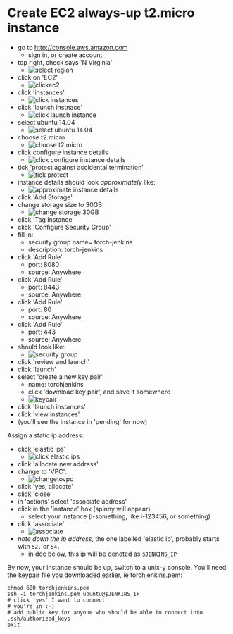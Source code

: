 # Create EC2 always-up t2.micro instance

- go to http://console.aws.amazon.com
  - sign in, or create account
- top right, check says 'N Virginia'
  - ![select region](img/selectregion.png?raw=true)
- click on 'EC2'
  - ![clickec2](img/clickec2.png?raw=true)
- click 'instances'
  - ![click instances](img/clickinstances.png?raw=true)
- click 'launch instnace'
  - ![click launch instance](img/clicklaunchinstance.png?raw=true)
- select ubuntu 14.04
  - ![select ubuntu 14.04](img/selectubuntu1404.png?raw=true)
- choose t2.micro
  - ![choose t2.micro](img/chooset2micro.png?raw=true)
- click configure instance details
  - ![click configure instance details](img/clickconfigureinstancedetails.png?raw=true)
- tick 'protect against accidental termination'
  - ![tick protect](img/tickprotect.png?raw=true)
- instance details should look *approximately* like:
  - ![approximate instance details](img/approximateinstancedetails.png?raw=true)
- click 'Add Storage'
- change storage size to 30GB:
  - ![change storage 30GB](img/changesize30.png?raw=true)
- click 'Tag Instance'
- click 'Configure Security Group'
- fill in:
  - security group name= torch-jenkins
  - description: torch-jenkins
- click 'Add Rule'
  - port: 8080
  - source: Anywhere
- click 'Add Rule'
  - port: 8443
  - source: Anywhere
- click 'Add Rule'
  - port: 80
  - source: Anywhere
- click 'Add Rule'
  - port: 443
  - source: Anywhere
- should look like:
  - ![security group](img/securitygroup.png?raw=true)
- click 'review and launch'
- click 'launch'
- select 'create a new key pair'
  - name: torchjenkins
  - click 'download key pair', and save it somewhere
  - ![keypair](img/keypair.png?raw=true)
- click 'launch instances'
- click 'view instances'
- (you'll see the instance in 'pending' for now)

Assign a static ip address:
- click 'elastic ips'
  - ![click elastic ips](img/clickelasticips.png?raw=true)
- click 'allocate new address'
- change to 'VPC':
  - ![changetovpc](img/changetovpc.png?raw=true)
- click 'yes, allocate'
- click 'close'
- in 'actions' select 'associate address'
- click in the 'instance' box (spinny will appear)
  - select your instance (i-something, like i-123456, or something)
- click 'associate'
  - ![associate](img/associate.png?raw=true)
- _note down the ip address_, the one labelled 'elastic ip', probably starts with `52.` or `54.`
  - in doc below, this ip will be denoted as `$JENKINS_IP`

By now, your instance should be up, switch to a unix-y console. You'll need the keypair file you
downloaded earlier, ie torchjenkins.pem:
```
chmod 600 torchjenkins.pem
ssh -i torchjenkins.pem ubuntu@$JENKINS_IP
# click 'yes' I want to connect
# you're in :-)
# add public key for anyone who should be able to connect into .ssh/authorized_keys
exit
```

